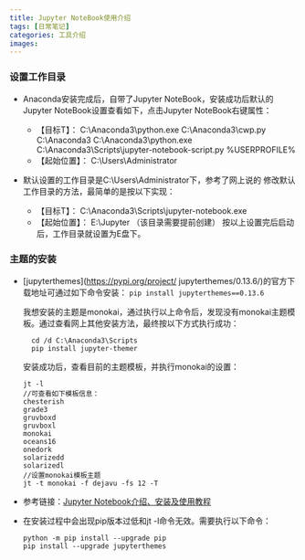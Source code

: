 ```yaml
---
title: Jupyter NoteBook使用介绍
tags: [日常笔记]
categories: 工具介绍
images: 
---
```

### 设置工作目录
 * Anaconda安装完成后，自带了Jupyter NoteBook，安装成功后默认的Jupyter NoteBook设置查看如下，点击Jupyter NoteBook右键属性：
	 * 【目标T】：
	 C:\Anaconda3\python.exe C:\Anaconda3\cwp.py C:\Anaconda3 C:\Anaconda3\python.exe C:\Anaconda3\Scripts\jupyter-notebook-script.py %USERPROFILE%	
	 * 【起始位置】：
	C:\Users\Administrator

* 默认设置的工作目录是C:\Users\Administrator下，参考了网上说的  修改默认工作目录的方法，最简单的是按以下实现：
	* 【目标T】：
	C:\Anaconda3\Scripts\jupyter-notebook.exe
    * 【起始位置】：
    E:\Jupyter  （该目录需要提前创建）
    按以上设置完后启动后，工作目录就设置为E盘下。


### 主题的安装

  * [jupyterthemes](https://pypi.org/project/   jupyterthemes/0.13.6/)的官方下载地址可通过如下命令安装：
	`pip install jupyterthemes==0.13.6`

    我想安装的主题是monokai，通过执行以上命令后，发现没有monokai主题模板。通过查看网上其他安装方法，最终按以下方式执行成功：

	      cd /d C:\Anaconda3\Scripts
	      pip install jupyter-themer

    安装成功后，查看目前的主题模板，并执行monokai的设置：
	
		jt -l
	    //可查看如下模板信息：
	    chesterish
	    grade3
	    gruvboxd
	    gruvboxl
	    monokai
	    oceans16
	    onedork
	    solarizedd
	    solarizedl
	    //设置monokai模板主题
	    jt -t monokai -f dejavu -fs 12 -T
	
*	参考链接：[Jupyter Notebook介绍、安装及使用教程](https://www.jianshu.com/p/91365f343585)
*	在安装过程中会出现pip版本过低和jt -l命令无效。需要执行以下命令：

		
	    python -m pip install --upgrade pip
		pip install --upgrade jupyterthemes
		